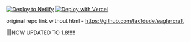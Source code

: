 

[![Deploy to Netlify](https://www.netlify.com/img/deploy/button.svg)](https://app.netlify.com/start/deploy?repository=https://github.com/svaaps/eaglercrafthtml)
[![Deploy with Vercel](https://vercel.com/button)](https://vercel.com/new/clone?repository-url=https%3A%2F%2Fgithub.com%2Fsvaaps%2Feaglercrafthtml%2F)


original repo link without html - https://github.com/lax1dude/eaglercraft

|||NOW UPDATED TO 1.8!!!!!
